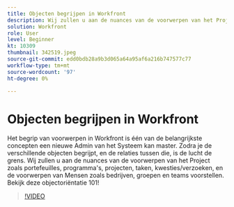 ```yaml
---
title: Objecten begrijpen in Workfront
description: Wij zullen u aan de nuances van de voorwerpen van het Project zoals portefeuilles, programma's, projecten, taken, kwesties/verzoeken, en de voorwerpen van Mensen zoals bedrijven, groepen en teams voorstellen.
solution: Workfront
role: User
level: Beginner
kt: 10309
thumbnail: 342519.jpeg
source-git-commit: edd0bdb28a9b3d065a64a95af6a216b747577c77
workflow-type: tm+mt
source-wordcount: '97'
ht-degree: 0%

---
```


# Objecten begrijpen in Workfront

Het begrip van voorwerpen in Workfront is één van de belangrijkste concepten een nieuwe Admin van het Systeem kan master. Zodra je de verschillende objecten begrijpt, en de relaties tussen die, is de lucht de grens. Wij zullen u aan de nuances van de voorwerpen van het Project zoals portefeuilles, programma&#39;s, projecten, taken, kwesties/verzoeken, en de voorwerpen van Mensen zoals bedrijven, groepen en teams voorstellen. Bekijk deze objectoriëntatie 101!

>[!VIDEO](https://video.tv.adobe.com/v/342519/?quality=12&learn=on)

